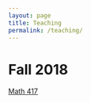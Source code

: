 ```yaml
---
layout: page
title: Teaching
permalink: /teaching/
---
```


# Fall 2018

[Math 417](teaching/math417fall.markdown)
